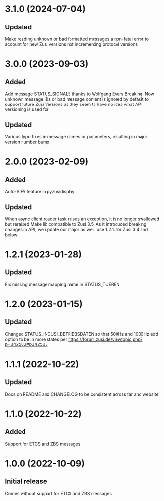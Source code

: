 # 3.1.0 (2024-07-04)
## Updated
Make reading unknown or bad formatted messages a non-fatal error to account for new Zusi versions not incrementing protocol versions

# 3.0.0 (2023-09-03)
## Added
Add message STATUS_SIGNALE thanks to Wolfgang Evers
Breaking: Now unknown message IDs or bad message content is ignored by default to support future Zusi Versions as they seem to have no idea what API versioning is used for
## Updated
Various typo fixes in message names or parameters, resulting in major version number bump

# 2.0.0 (2023-02-09)
## Added
Auto-SIFA feature in pyzusidisplay
## Updated
When async client reader task raises an exception, it is no longer swallowed but reraised
Make lib compatible to Zusi 3.5. As it introduced breaking changes in API, we update our major as well. use 1.2.1. for Zusi 3.4 and below

# 1.2.1 (2023-01-28)
## Updated
Fix missing message mapping name in STATUS_TUEREN

# 1.2.0 (2023-01-15)
## Updated
Changed STATUS_INDUSI_BETRIEBSDATEN so that 500Hz and 1000Hz add option to be in more states per https://forum.zusi.de/viewtopic.php?p=342503#p342503

# 1.1.1 (2022-10-22)
## Updated
Docs on README and CHANGELOG to be consistent across tar and website

# 1.1.0 (2022-10-22)
## Added
Support for ETCS and ZBS messages

# 1.0.0 (2022-10-09)
## Initial release
Comes without support for ETCS and ZBS messages
